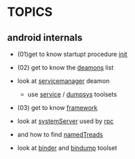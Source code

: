 # TOPICS

##


## android internals

* (01)get to know startupt procedure [init](init/readme.md)

* (02) get to know the  [deamons](deamons/readme.md) list
 * look at [servicemanager](deamons/servicemanager.md) deamon 
   * use [service](tools/service.md) / [dumpsys](tools/dumpsys.md) toolsets
   

* (03) get to know [framework](framework/readme.md)
 * look at [systemServer](framework/systemServer.md) used by [rpc](framework/rpc.md)
  * and how to find [namedTreads](framework/systemServerTreads.md)
 * look at [binder](framework/binder.md) and [bindump](tools/bindump.md) toolset


 
